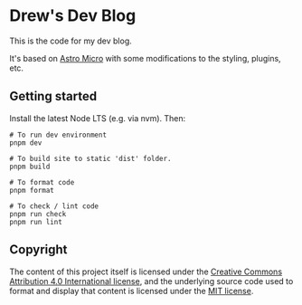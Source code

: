 # Drew's Dev Blog

This is the code for my dev blog.

It's based on [Astro Micro](https://astro.build/themes/details/astro-micro/) with some modifications to the styling, plugins, etc.

## Getting started

Install the latest Node LTS (e.g. via nvm). Then:

```shell
# To run dev environment
pnpm dev

# To build site to static 'dist' folder.
pnpm build

# To format code
pnpm format

# To check / lint code
pnpm run check
pnpm run lint
```

## Copyright

The content of this project itself is licensed under the [Creative Commons Attribution 4.0 International license](https://creativecommons.org/licenses/by/4.0/), and the underlying source code used to format and display that content is licensed under the [MIT license](LICENCE).
